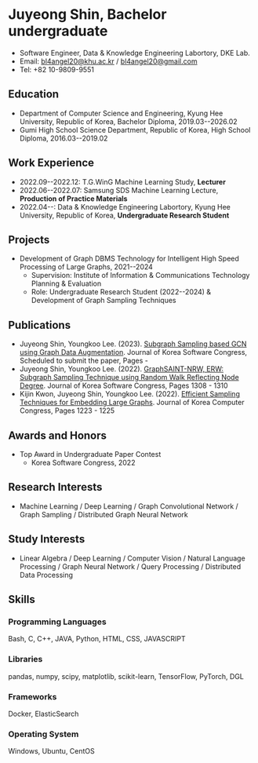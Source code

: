 # Juyeong Shin, Bachelor undergraduate
* Software Engineer, Data & Knowledge Engineering Labortory, DKE Lab.
* Email: [bl4angel20@khu.ac.kr](mailto:bl4angel20@khu.ac.kr) / [bl4angel20@gmail.com](mailto:bl4angel20@gmail.com)
* Tel: +82 10-9809-9551
## Education
* Department of Computer Science and Engineering, Kyung Hee University, Republic of Korea, Bachelor Diploma, 2019.03--2026.02
* Gumi High School Science Department, Republic of Korea, High School Diploma, 2016.03--2019.02
## Work Experience
* 2022.09--2022.12: T.G.WinG Machine Learning Study, **Lecturer**
* 2022.06--2022.07: Samsung SDS Machine Learning Lecture, **Production of Practice Materials**
* 2022.04--: Data & Knowledge Engineering Labortory, Kyung Hee University, Republic of Korea, **Undergraduate Research Student**
## Projects
* Development of Graph DBMS Technology for Intelligent High Speed Processing of Large Graphs, 2021--2024
  * Supervision: Institute of Information & Communications Technology Planning & Evaluation
  * Role: Undergraduate Research Student (2022--2024) & Development of Graph Sampling Techniques
## Publications
* Juyeong Shin, Youngkoo Lee. (2023). [Subgraph Sampling based GCN using Graph Data Augmentation](). Journal of Korea Software Congress, Scheduled to submit the paper, Pages -
* Juyeong Shin, Youngkoo Lee. (2022). [GraphSAINT-NRW, ERW: Subgraph Sampling Technique using Random Walk Reflecting Node Degree](https://www.dbpia.co.kr/journal/articleDetail?nodeId=NODE11224420). Journal of Korea Software Congress, Pages 1308 - 1310
* Kijin Kwon, Juyeong Shin, Youngkoo Lee. (2022). [Efficient Sampling Techniques for Embedding Large Graphs](https://www.dbpia.co.kr/journal/articleDetail?nodeId=NODE11113618#). Journal of Korea Computer Congress, Pages 1223 - 1225
## Awards and Honors
* Top Award in Undergraduate Paper Contest
  * Korea Software Congress, 2022
## Research Interests
* Machine Learning / Deep Learning / Graph Convolutional Network / Graph Sampling / Distributed Graph Neural Network
## Study Interests
* Linear Algebra / Deep Learning / Computer Vision / Natural Language Processing / Graph Neural Network / Query Processing / Distributed Data Processing
## Skills
### Programming Languages
Bash, C, C++, JAVA, Python, HTML, CSS, JAVASCRIPT
### Libraries
pandas, numpy, scipy, matplotlib, scikit-learn, TensorFlow, PyTorch, DGL
### Frameworks
Docker, ElasticSearch
### Operating System
Windows, Ubuntu, CentOS
<!---
majorWallet/majorWallet is a ✨ special ✨ repository because its `README.md` (this file) appears on your GitHub profile.
You can click the Preview link to take a look at your changes.
--->
